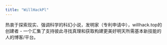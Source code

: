 ```yaml
---
title: "WillHackPl"
---
```


热衷于探索现实、强调科学的科幻小说，发明家（专利申请中），willhack.top的创建者 - 一个汇集了支持彼此寻找真理和获取构建更美好明天所需基本新技能的人的博客/平台。
